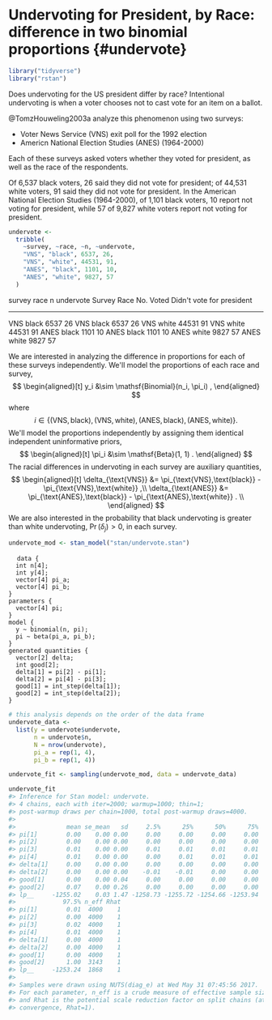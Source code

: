 
# Undervoting for President, by Race: difference in two binomial proportions {#undervote}


```r
library("tidyverse")
library("rstan")
```


Does undervoting for the US president differ by race? 
Intentional undervoting is when a voter chooses not to cast vote for
an item on a ballot.

@TomzHouweling2003a analyze this phenomenon using two surveys:

- Voter News Service (VNS) exit poll for the 1992 election
- Americn National Election Studies (ANES) (1964-2000)

Each of these surveys asked voters whether they voted for president,
as well as the race of the respondents.

Of 6,537 black voters, 26 said they did not vote for president; of 44,531 white voters, 91 said they did not vote for president.
In the American National Election Studies (1964-2000), of 1,101 black voters, 10 report not voting for president, while 57 of 9,827 white voters report not voting for president.  


```r
undervote <- 
  tribble(
    ~survey, ~race, ~n, ~undervote,
    "VNS", "black", 6537, 26,
    "VNS", "white", 44531, 91,
    "ANES", "black", 1101, 10,
    "ANES", "white", 9827, 57
  )
```

survey   race         n   undervote  Survey   Race     No. Voted   Didn't vote for president
-------  ------  ------  ----------  -------  ------  ----------  --------------------------
VNS      black     6537          26  VNS      black         6537                          26
VNS      white    44531          91  VNS      white        44531                          91
ANES     black     1101          10  ANES     black         1101                          10
ANES     white     9827          57  ANES     white         9827                          57

We are interested in analyzing the difference in proportions for each of these surveys independently.
We'll model the proportions of each race and survey,
$$
\begin{aligned}[t]
y_i &\sim \mathsf{Binomial}(n_i, \pi_i) ,
\end{aligned}
$$
where
$$
i \in \{ (\text{VNS},\text{black}), (\text{VNS},\text{white}),  (\text{ANES},\text{black}),  (\text{ANES},\text{white}) \} .
$$
We'll model the proportions independently by assigning them identical independent uninformative priors,
$$
\begin{aligned}[t]
\pi_i &\sim \mathsf{Beta}(1, 1) .
\end{aligned}
$$
The racial differences in undervoting in each survey are auxiliary quantities,
$$
\begin{aligned}[t]
\delta_{\text{VNS}} &= \pi_{\text{VNS},\text{black}} - \pi_{\text{VNS},\text{white}} ,\\
\delta_{\text{ANES}} &= \pi_{\text{ANES},\text{black}} - \pi_{\text{ANES},\text{white}} . \\
\end{aligned}
$$
We are also interested in the probability that black undervoting is greater than white undervoting, $\Pr(\delta_j) > 0$, in each survey.


```r
undervote_mod <- stan_model("stan/undervote.stan")
```
<pre>
  <code class="stan">data {
  int n[4];
  int y[4];
  vector[4] pi_a;
  vector[4] pi_b;
}
parameters {
  vector<lower = 0., upper = 1.>[4] pi;
}
model {
  y ~ binomial(n, pi);
  pi ~ beta(pi_a, pi_b);
}
generated quantities {
  vector[2] delta;
  int good[2];
  delta[1] = pi[2] - pi[1];
  delta[2] = pi[4] - pi[3];
  good[1] = int_step(delta[1]);
  good[2] = int_step(delta[2]);
}</code>
</pre>


```r
# this analysis depends on the order of the data frame
undervote_data <-
  list(y = undervote$undervote,
       n = undervote$n,
       N = nrow(undervote),
       pi_a = rep(1, 4),
       pi_b = rep(1, 4))
```


```r
undervote_fit <- sampling(undervote_mod, data = undervote_data)
```

```r
undervote_fit
#> Inference for Stan model: undervote.
#> 4 chains, each with iter=2000; warmup=1000; thin=1; 
#> post-warmup draws per chain=1000, total post-warmup draws=4000.
#> 
#>              mean se_mean   sd     2.5%      25%      50%      75%
#> pi[1]        0.00    0.00 0.00     0.00     0.00     0.00     0.00
#> pi[2]        0.00    0.00 0.00     0.00     0.00     0.00     0.00
#> pi[3]        0.01    0.00 0.00     0.01     0.01     0.01     0.01
#> pi[4]        0.01    0.00 0.00     0.00     0.01     0.01     0.01
#> delta[1]     0.00    0.00 0.00     0.00     0.00     0.00     0.00
#> delta[2]     0.00    0.00 0.00    -0.01    -0.01     0.00     0.00
#> good[1]      0.00    0.00 0.04     0.00     0.00     0.00     0.00
#> good[2]      0.07    0.00 0.26     0.00     0.00     0.00     0.00
#> lp__     -1255.02    0.03 1.47 -1258.73 -1255.72 -1254.66 -1253.94
#>             97.5% n_eff Rhat
#> pi[1]        0.01  4000    1
#> pi[2]        0.00  4000    1
#> pi[3]        0.02  4000    1
#> pi[4]        0.01  4000    1
#> delta[1]     0.00  4000    1
#> delta[2]     0.00  4000    1
#> good[1]      0.00  4000    1
#> good[2]      1.00  3143    1
#> lp__     -1253.24  1868    1
#> 
#> Samples were drawn using NUTS(diag_e) at Wed May 31 07:45:56 2017.
#> For each parameter, n_eff is a crude measure of effective sample size,
#> and Rhat is the potential scale reduction factor on split chains (at 
#> convergence, Rhat=1).
```
